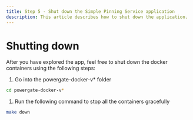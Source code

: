 ```yaml
---
title: Step 5 - Shut down the Simple Pinning Service application
description: This article describes how to shut down the application.
---
```


# Shutting down

After you have explored the app, feel free to shut down the docker containers using the following steps:

1. Go into the powergate-docker-v\* folder

```bash
cd powergate-docker-v*
```

1. Run the following command to stop all the containers gracefully

```bash
make down
```
